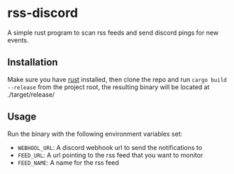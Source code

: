 # rss-discord

A simple rust program to scan rss feeds and send discord pings for new events.

## Installation

Make sure you have [rust](https://rustup.rs/) installed, then clone the repo and
run `cargo build --release` from the project root, the resulting binary will be
located at ./target/release/

## Usage

Run the binary with the following environment variables set:

-   `WEBHOOL_URL`: A discord webhook url to send the notifications to
-   `FEED_URL`: A url pointing to the rss feed that you want to monitor
-   `FEED_NAME`: A name for the rss feed
